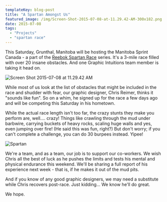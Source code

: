 ```yaml
---
templateKey: blog-post
title: "A Spartan Amongst Us"
featured_image: /img/Screen-Shot-2015-07-08-at-11.29.42-AM-300x182.png
date: 2015-07-08
tags:
  - "Projects"
  - "spartan race"
---
```


This Saturday, Grunthal, Manitoba will be hosting the Manitoba Sprint Canada - a part of the [Reebok Spartan Race](http://www.spartan.com/en) series. It's a 3-mile race filled with over 20 insane obstacles. And one Graphic Intuitions team member is taking it head on.

![Screen Shot 2015-07-08 at 11.29.42 AM](/img/Screen-Shot-2015-07-08-at-11.29.42-AM-300x182.png)

While most of us look at the list of obstacles that might be included in the race and shudder with fear, our graphic designer, Chris Reimer, thinks it "sounds like fun". So on a whim, he signed up for the race a few days ago and will be competing this Saturday in his hometown.

While the actual race length isn't too far, the crazy stunts they make you perform are, well.... crazy! Things like crawling through the mud under barbwire, carrying buckets of heavy rocks, scaling huge walls and yes, even jumping over fire! (He said this was fun, right?) But don't worry; if you can't complete a challenge, you can do 30 burpees instead. Yipee!

![Spartan](/img/Spartan-233x300.jpg)

We're a team, and as a team, our job is to support our co-workers. We wish Chris all the best of luck as he pushes the limits and tests his mental and physical endurance this weekend. We'll be sharing a full report of his experience next week - that is, if he makes it out of the mud pits.

And if you know of any good graphic designers, we may need a substitute while Chris recovers post-race. Just kidding... We know he'll do great.

We hope.